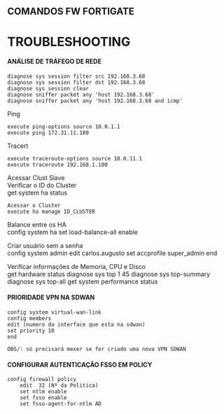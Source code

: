 ## COMANDOS FW FORTIGATE


# TROUBLESHOOTING   
 #### ANÁLISE DE TRÁFEGO DE REDE   
   	diagnose sys session filter src 192.168.3.68
    diagnose sys session filter dst 192.168.3.68
    diagnose sys session clear
    diagnose sniffer packet any 'host 192.168.3.68' 
    diagnose sniffer packet any 'host 192.168.3.68 and icmp'
    
Ping    

    execute ping-options source 10.0.1.1 
    execute ping 172.31.11.180

Tracert   
 
    execute traceroute-options source 10.0.11.1
    execute traceroute 192.168.1.180

Acessar Clust Slave         
    Verificar o ID do Cluster    
    get system ha status

    Acessar o Cluster    
    execute ha manage ID_CLUSTER      

Balance entre os HA   
    config system ha
    set load-balance-all enable

Criar usuário sem a senha    
    config system admin
    edit carlos.augusto
    set accprofile super_admin
    end

Verificar informações de Memoria, CPU e Disco         
    get hardware status
    diagnose sys top 1 45
    diagnose sys top-summary
    diagnose sys top-all
    get system performance status
#### PRIORIDADE VPN NA SDWAN 
    config system virtual-wan-link 
    config members 
    edit (numero da interface que esta na sdwan)
    set priority 10 
    end    

    OBS/: só precisará mexer se for criado uma nova VPN SDWAN

#### CONFIGURAR AUTENTICAÇÃO FSSO EM POLICY   

    config firewall policy   
    	edit  32 (Nº da Politica)
    	set ntlm enable 
	    set fsso enable 
	    set fsso-agent-for-ntlm AD 
 

    